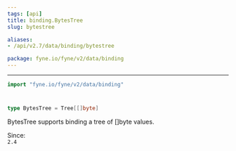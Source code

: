 ```yaml
---
tags: [api]
title: binding.BytesTree
slug: bytestree

aliases:
- /api/v2.7/data/binding/bytestree

package: fyne.io/fyne/v2/data/binding
---
```



---
```go
import "fyne.io/fyne/v2/data/binding"
```

#

###

```go
type BytesTree = Tree[[]byte]
```

BytesTree supports binding a tree of []byte values.


<div class="since">Since: <code>
2.4</code></div>
